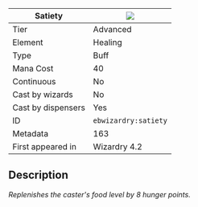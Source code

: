 | Satiety |![](https://github.com/Electroblob77/Wizardry/blob/1.12.2/src/main/resources/assets/ebwizardry/textures/spells/satiety.png)|
|---|---|
| Tier | Advanced |
| Element | Healing |
| Type | Buff |
| Mana Cost | 40 |
| Continuous | No |
| Cast by wizards | No |
| Cast by dispensers | Yes |
| ID | `ebwizardry:satiety` |
| Metadata | 163 |
| First appeared in | Wizardry 4.2 |
## Description
_Replenishes the caster's food level by 8 hunger points._